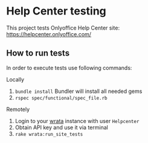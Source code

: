 # Help Center testing
This project tests Onlyoffice Help Center site: https://helpcenter.onlyoffice.com/

## How to run tests
In order to execute tests use following commands:


Locally
1. `bundle install` Bundler will install all needed gems
2. `rspec spec/functional/spec_file.rb`

Remotely
1. Login to your [wrata](https://github.com/ONLYOFFICE/testing-wrata) instance with user `Helpcenter`
2. Obtain API key and use it via terminal
3. `rake wrata:run_site_tests`
